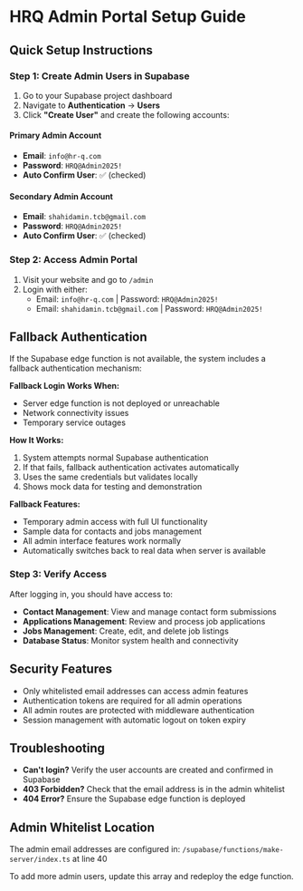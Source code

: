 # HRQ Admin Portal Setup Guide

## Quick Setup Instructions

### Step 1: Create Admin Users in Supabase
1. Go to your Supabase project dashboard
2. Navigate to **Authentication** → **Users**
3. Click **"Create User"** and create the following accounts:

#### Primary Admin Account
- **Email**: `info@hr-q.com`
- **Password**: `HRQ@Admin2025!`
- **Auto Confirm User**: ✅ (checked)

#### Secondary Admin Account  
- **Email**: `shahidamin.tcb@gmail.com`
- **Password**: `HRQ@Admin2025!`
- **Auto Confirm User**: ✅ (checked)

### Step 2: Access Admin Portal
1. Visit your website and go to `/admin`
2. Login with either:
   - Email: `info@hr-q.com` | Password: `HRQ@Admin2025!`
   - Email: `shahidamin.tcb@gmail.com` | Password: `HRQ@Admin2025!`

## Fallback Authentication

If the Supabase edge function is not available, the system includes a fallback authentication mechanism:

**Fallback Login Works When:**
- Server edge function is not deployed or unreachable
- Network connectivity issues
- Temporary service outages

**How It Works:**
1. System attempts normal Supabase authentication
2. If that fails, fallback authentication activates automatically
3. Uses the same credentials but validates locally
4. Shows mock data for testing and demonstration

**Fallback Features:**
- Temporary admin access with full UI functionality
- Sample data for contacts and jobs management
- All admin interface features work normally
- Automatically switches back to real data when server is available

### Step 3: Verify Access
After logging in, you should have access to:
- **Contact Management**: View and manage contact form submissions
- **Applications Management**: Review and process job applications  
- **Jobs Management**: Create, edit, and delete job listings
- **Database Status**: Monitor system health and connectivity

## Security Features
- Only whitelisted email addresses can access admin features
- Authentication tokens are required for all admin operations
- All admin routes are protected with middleware authentication
- Session management with automatic logout on token expiry

## Troubleshooting
- **Can't login?** Verify the user accounts are created and confirmed in Supabase
- **403 Forbidden?** Check that the email address is in the admin whitelist
- **404 Error?** Ensure the Supabase edge function is deployed

## Admin Whitelist Location
The admin email addresses are configured in:
`/supabase/functions/make-server/index.ts` at line 40

To add more admin users, update this array and redeploy the edge function.